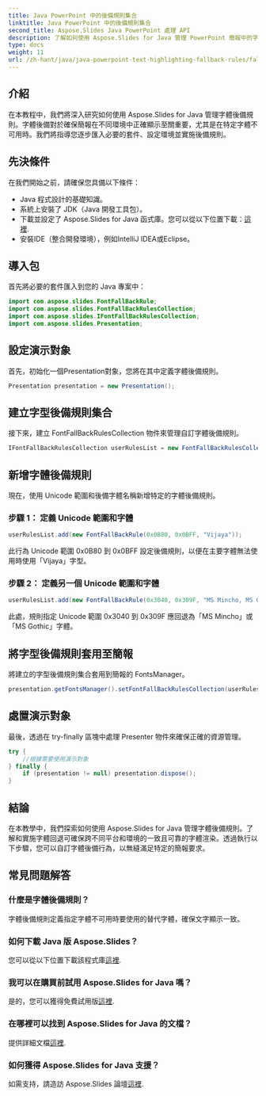 ```yaml
---
title: Java PowerPoint 中的後備規則集合
linktitle: Java PowerPoint 中的後備規則集合
second_title: Aspose.Slides Java PowerPoint 處理 API
description: 了解如何使用 Aspose.Slides for Java 管理 PowerPoint 簡報中的字型後備規則。輕鬆增強跨裝置的兼容性。
type: docs
weight: 11
url: /zh-hant/java/java-powerpoint-text-highlighting-fallback-rules/fallback-rules-collection-java-powerpoint/
---
```

## 介紹
在本教程中，我們將深入研究如何使用 Aspose.Slides for Java 管理字體後備規則。字體後備對於確保簡報在不同環境中正確顯示至關重要，尤其是在特定字體不可用時。我們將指導您逐步匯入必要的套件、設定環境並實施後備規則。
## 先決條件
在我們開始之前，請確保您具備以下條件：
- Java 程式設計的基礎知識。
- 系統上安裝了 JDK（Java 開發工具包）。
- 下載並設定了 Aspose.Slides for Java 函式庫。您可以從以下位置下載：[這裡](https://releases.aspose.com/slides/java/).
- 安裝IDE（整合開發環境），例如IntelliJ IDEA或Eclipse。
## 導入包
首先將必要的套件匯入到您的 Java 專案中：
```java
import com.aspose.slides.FontFallBackRule;
import com.aspose.slides.FontFallBackRulesCollection;
import com.aspose.slides.IFontFallBackRulesCollection;
import com.aspose.slides.Presentation;
```
## 設定演示對象
首先，初始化一個Presentation對象，您將在其中定義字體後備規則。
```java
Presentation presentation = new Presentation();
```
## 建立字型後備規則集合
接下來，建立 FontFallBackRulesCollection 物件來管理自訂字體後備規則。
```java
IFontFallBackRulesCollection userRulesList = new FontFallBackRulesCollection();
```
## 新增字體後備規則
現在，使用 Unicode 範圍和後備字體名稱新增特定的字體後備規則。
### 步驟 1： 定義 Unicode 範圍和字體
```java
userRulesList.add(new FontFallBackRule(0x0B80, 0x0BFF, "Vijaya"));
```
此行為 Unicode 範圍 0x0B80 到 0x0BFF 設定後備規則，以便在主要字體無法使用時使用「Vijaya」字型。
### 步驟 2： 定義另一個 Unicode 範圍和字體
```java
userRulesList.add(new FontFallBackRule(0x3040, 0x309F, "MS Mincho, MS Gothic"));
```
此處，規則指定 Unicode 範圍 0x3040 到 0x309F 應回退為「MS Mincho」或「MS Gothic」字體。
## 將字型後備規則套用至簡報
將建立的字型後備規則集合套用到簡報的 FontsManager。
```java
presentation.getFontsManager().setFontFallBackRulesCollection(userRulesList);
```
## 處置演示對象
最後，透過在 try-finally 區塊中處理 Presenter 物件來確保正確的資源管理。
```java
try {
    //根據需要使用演示對象
} finally {
    if (presentation != null) presentation.dispose();
}
```
## 結論
在本教學中，我們探索如何使用 Aspose.Slides for Java 管理字體後備規則。了解和實施字體回退可確保跨不同平台和環境的一致且可靠的字體渲染。透過執行以下步驟，您可以自訂字體後備行為，以無縫滿足特定的簡報要求。

## 常見問題解答
### 什麼是字體後備規則？
字體後備規則定義指定字體不可用時要使用的替代字體，確保文字顯示一致。
### 如何下載 Java 版 Aspose.Slides？
您可以從以下位置下載該程式庫[這裡](https://releases.aspose.com/slides/java/).
### 我可以在購買前試用 Aspose.Slides for Java 嗎？
是的，您可以獲得免費試用版[這裡](https://releases.aspose.com/).
### 在哪裡可以找到 Aspose.Slides for Java 的文檔？
提供詳細文檔[這裡](https://reference.aspose.com/slides/java/).
### 如何獲得 Aspose.Slides for Java 支援？
如需支持，請造訪 Aspose.Slides 論壇[這裡](https://forum.aspose.com/c/slides/11).
